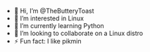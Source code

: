 - 👋 Hi, I’m @TheButteryToast
- 👀 I’m interested in Linux
- 🌱 I’m currently learning Python
- 💞️ I’m looking to collaborate on a Linux distro
- ⚡ Fun fact: I like pikmin

<!---
TheButteryToast/TheButteryToast is a ✨ special ✨ repository because its `README.md` (this file) appears on your GitHub profile.
You can click the Preview link to take a look at your changes.
--->
